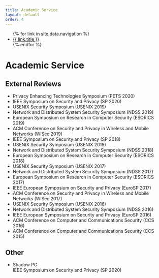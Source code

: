 ```yaml
---
title: Academic Service
layout: default
order: 4
---
```


<title>{{ page.title }} | {{ site.title }}</title>

<ul class="nav-ul">
    {% for link in site.data.navigation %}
    <li class="nav-li"><a href="{{ link.url }}">{{ link.title }}</a></li>
    {% endfor %}
</ul>

# Academic Service

## External Reviews
- Privacy Enhancing Technologies Symposium (PETS 2020)
- IEEE Symposium on Security and Privacy (SP 2020)
- USENIX Security Symposium (USENIX 2019)
- Network and Distributed System Security Symposium (NDSS 2019)
- European Symposium on Research in Computer Security (ESORICS 2019)
- ACM Conference on Security and Privacy in Wireless and Mobile Networks (WiSec 2019)
- IEEE Symposium on Security and Privacy (SP 2018)
- USENIX Security Symposium (USENIX 2018)
- Network and Distributed System Security Symposium (NDSS 2018)
- European Symposium on Research in Computer Security (ESORICS 2018)
- USENIX Security Symposium (USENIX 2017)
- Network and Distributed System Security Symposium (NDSS 2017)
- European Symposium on Research in Computer Security (ESORICS 2017)
- IEEE European Symposium on Security and Privacy (EuroSP 2017)
- ACM Conference on Security and Privacy in Wireless and Mobile Networks (WiSec 2017)
- USENIX Security Symposium (USENIX 2016)
- Network and Distributed System Security Symposium (NDSS 2016)
- IEEE European Symposium on Security and Privacy (EuroSP 2016)
- ACM Conference on Computer and Communications Security (CCS 2016)
- ACM Conference on Computer and Communications Security (CCS 2015)

## Other
- Shadow PC  
IEEE Symposium on Security and Privacy (SP 2020)
